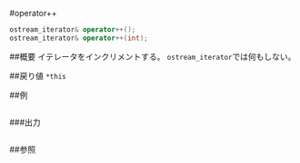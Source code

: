 #operator++
```cpp
ostream_iterator& operator++();
ostream_iterator& operator++(int);
```

##概要
イテレータをインクリメントする。
`ostream_iterator`では何もしない。


##戻り値
`*this`


##例
```cpp
```

###出力
```
```

##参照

